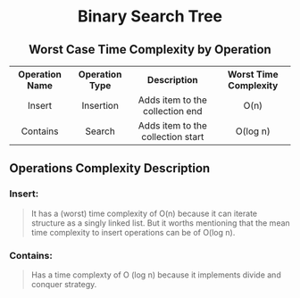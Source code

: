 <h1 align='center'>Binary Search Tree</h1>
<h2 align='center'>Worst Case Time Complexity by Operation</h2>
<p align='center'>
    <table align='center'>
        <tr align='center'>
            <th>Operation Name</th>
            <th>Operation Type</th>
            <th>Description</th>
            <th>Worst Time Complexity</th>
        </tr>
        <tr align='center'>
            <td>Insert</td>
            <td>Insertion</td>
            <td>Adds item to the collection end</td>
            <td>O(n)</td>
        </tr>
        <tr align='center'>
            <td>Contains</td>
            <td>Search</td>
            <td>Adds item to the collection start</td>
            <td>O(log n)</td>
        </tr>
    </table>
</p>

## Operations Complexity Description

### Insert:
> It has a (worst) time complexity of O(n) because it can iterate structure as a singly linked list. But it worths mentioning that the mean time complexity to insert operations can be of O(log n).

### Contains:
> Has a time complexty of O (log n) because it implements divide and conquer strategy.
